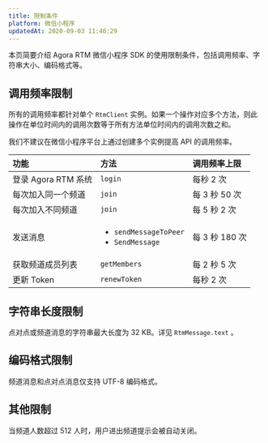 ```yaml
---
title: 限制条件
platform: 微信小程序
updatedAt: 2020-09-03 11:46:29
---
```


本页简要介绍 Agora RTM 微信小程序 SDK 的使用限制条件，包括调用频率、字符串大小、编码格式等。

## 调用频率限制

所有的调用频率都针对单个 `RtmClient` 实例。如果一个操作对应多个方法，则此操作在单位时间内的调用次数等于所有方法单位时间内的调用次数之和。

<div class="alert note">我们不建议在微信小程序平台上通过创建多个实例提高 API 的调用频率。</div>

| 功能                | 方法                                                                              | 调用频率上限   |
| :------------------ | :-------------------------------------------------------------------------------- | :------------- |
| 登录 Agora RTM 系统 | `login`                                                                           | 每秒 2 次      |
| 每次加入同一个频道  | `join`                                                                            | 每 3 秒 50 次  |
| 每次加入不同频道    | `join`                                                                            | 每 5 秒 2 次   |
| 发送消息            | <ul><li><code>sendMessageToPeer</code></li><li><code>SendMessage</code></li></ul> | 每 3 秒 180 次 |
| 获取频道成员列表    | `getMembers`                                                                      | 每 2 秒 5 次   |
| 更新 Token          | `renewToken`                                                                      | 每秒 2 次      |

## 字符串长度限制

点对点或频道消息的字符串最大长度为 32 KB。详见 `RtmMessage.text` 。

## 编码格式限制

频道消息和点对点消息仅支持 UTF-8 编码格式。

## 其他限制

当频道人数超过 512 人时，用户进出频道提示会被自动关闭。
